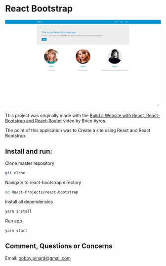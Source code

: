 # React Bootstrap

![Current UI](Current_UI.png)

This project was originally made with the [Build a Website with React, React-Bootstrap and React-Router](https://youtu.be/jgVkR5EKI68) video by Brice Ayres.

The point of this application was to Create a site using React and React Bootstrap.

## Install and run:
Clone master repository
```sh
git clone 
```

Navigate to react-bootstrap directory
```sh
cd React-Projects/react-bootstrap
```

Install all dependencies
```sh
yarn install
```

Run app
```sh
yarn start
```

## Comment, Questions or Concerns
Email: bobby.pinard@gmail.com